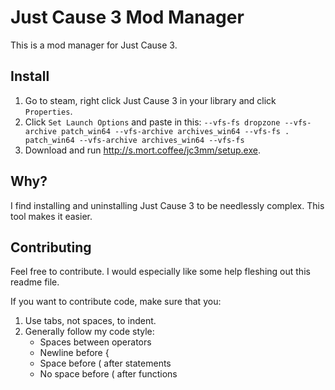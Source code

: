 # Just Cause 3 Mod Manager

This is a mod manager for Just Cause 3.

## Install

1. Go to steam, right click Just Cause 3 in your library and click `Properties`.
2. Click `Set Launch Options` and paste in this: `--vfs-fs dropzone --vfs-archive patch_win64 --vfs-archive archives_win64 --vfs-fs . patch_win64 --vfs-archive archives_win64 --vfs-fs`
3. Download and run <http://s.mort.coffee/jc3mm/setup.exe>.

## Why?

I find installing and uninstalling Just Cause 3 to be needlessly complex. This tool makes it easier.

## Contributing

Feel free to contribute. I would especially like some help fleshing out this readme file.

If you want to contribute code, make sure that you:

1. Use tabs, not spaces, to indent.
2. Generally follow my code style:
	* Spaces between operators
	* Newline before {
	* Space before ( after statements
	* No space before ( after functions